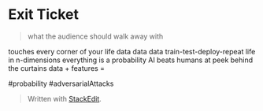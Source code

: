 
# Exit Ticket
> what the audience should walk away with

touches every corner of your life
data data data
train-test-deploy-repeat
life in n-dimensions
everything is a probability
AI beats humans at
peek behind the curtains
data + features = 


#probability
#adversarialAttacks


> Written with [StackEdit](https://stackedit.io/).
<!--stackedit_data:
eyJoaXN0b3J5IjpbLTE3MzU0Nzk4NDgsLTkwNTkxNzQyLDE4Nz
cwODc3MzVdfQ==
-->